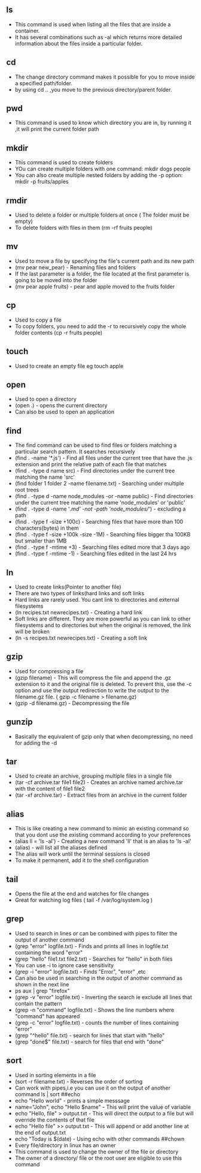 ## ls
- This command is used when listing all the files that are inside a container.
- It has several combinations such as -al which returns more detailed information about the files inside a particular folder.
## cd 
- The change directory command makes it possible for you to move inside a specified path/folder.
- by using cd .. ,you move to the previous directory/parent folder.
## pwd
- This command is used to know which directory you are in, by running it ,it will print the current folder path
## mkdir
- This command is used to create folders
- YOu can create multiple folders with one command: mkdir dogs people
- You can also create multiple nested folders by adding the -p option: mkdir -p fruits/apples
## rmdir 
- Used to delete a folder or multiple folders at once ( The folder must be empty)
- To delete folders with files in them (rm -rf fruits people)
## mv
- Used to move a file by specifying the file's current path and its new path
- (mv pear new_pear) - Renaming files and folders
- If the last parameter is a folder, the file located at the first parameter is going to be moved into the folder
- (mv pear apple fruits) - pear and apple moved to the fruits folder
## cp 
- Used to copy a file
- To copy folders, you need to add the -r to recursively copy the whole folder contents (cp -r fruits people)
## touch 
- Used to create an empty file eg touch apple
## open
- Used to open a directory 
- (open .) - opens the current directory
- Can also be used to open an application
## find
- The find command can be used to find files or folders matching a particular search pattern. It searches recursively
- (find . -name '*.js') - Find all files under the current tree that have the .js extension and print the relative path of each file that matches
- (find . -type d name src) - Find directories under the current tree matching the name 'src'
- (find folder 1 folder 2 -name filename.txt) - Searching under multiple root trees
- (find . -type d -name node_modules -or -name public) - Find directories under the current tree matching the name 'node_modules' or 'public'
- (find . -type d -name '*.md' -not -path 'node_modules/*') - excluding a path
- (find . -type f -size +100c) - Searching files that have more than 100 characters(bytes) in them
- (find . -type f -size +100k -size -1M) - Searching files bigger tha 100KB but smaller than 1MB
- (find . -type f -mtime +3) - Searching files edited more that 3 days ago
- (find . -type f -mtime -1) - Searching files edited in the last 24 hrs
## ln
- Used to create links(Pointer to another file)
- There are two types of links(hard links and soft links
- Hard links are rarely used. You cant link to directories and external filesystems
- (ln recipes.txt newrecipes.txt) - Creating a hard link
- Soft links are different. They are more powerful as you can link to other filesystems and to directories but when the original is removed, the link will be broken
- (ln -s recipes.txt newrecipes.txt) - Creating a soft link
## gzip
- Used for compressing a file
- (gzip filename) - This will compress the file and append the .gz extension to it and the original file is deleted. To prevent this, use the -c option and use the output redirection to write the output to the filename.gz file. ( gzip -c filename > filename.gz)
- (gzip -d filename.gz) - Decompressing the file
## gunzip
- Basically the equivalent of gzip only that when decompressing, no need for adding the -d
## tar
- Used to create an archive, grouping multiple files in a single file
- (tar -cf archive.tar file1 file2) - Creates an archive named archive.tar with the content of file1 file2
- (tar -xf archive.tar) - Extract files from an archive in the current folder
## alias 
- This is like creating a new command to mimic an existing command so that you dont use the existing command according to your preferences
- (alias ll = 'ls -al') - Creating a new command 'll' that is an alias to 'ls -al'
- (alias) - will list all the aliases defined
- The alias will work until the terminal sessions is closed
- To make it permanent, add it to the shell configuration
## tail
- Opens the file at the end and watches for file changes
- Great for watching log files ( tail -f /var/log/system.log )
## grep
- Used to search in lines or can be combined with pipes to filter the output of another command
- (grep "error" logfile.txt) - Finds and prints all lines in logfile.txt containing the word "error"
- (grep "hello" file1.txt file2.txt) - Searches for "hello" in both files
- You can use -i to ignore case sensitivity
- (grep -i "error" logfile.txt) - Finds "Error", "error" ,etc
- Can also be used in searching in the output of another command as shown in the next line
- ps aux | grep "firefox"
- (grep -v "error" logfile.txt) - Inverting the search ie exclude all lines that contain the pattern
- (grep -n "command" logfile.txt) - Shows the line numbers where "command" has appeared
- (grep -c "error" logfile.txt) - counts the number of lines containing "error"
- (grep "^hello" file.txt) - search for lines that start with "hello"
- (grep "done$" file.txt) - search for files that end with "done"
## sort
- Used in sorting elements in a file
- (sort -r filename.txt) - Reverses the order of sorting
- Can work with pipes,i.e you can use it on the output of another command ls | sort
##echo
- echo "Hello world" - prints a simple messsage
- name="John", echo "Hello $name" - This will print the value of variable
- echo "Hello, file" > output.txt - This will direct the output to a file but will override the contents of that file
- echo "Hello file" >> output.txt - This will append or add another line at the end of output.txt
- echo "Today is $(date) - Using echo with other commands
##chown
- Every file/directory in linux has an owner
- This command is used to change the owner of the file or directory
- The owner of a directory/ file or the root user are eligible to use this command
